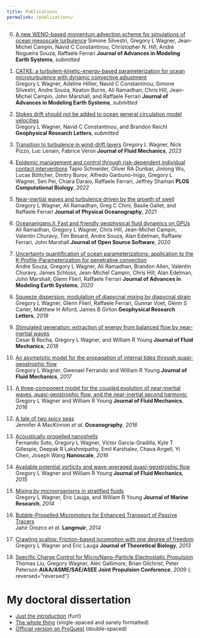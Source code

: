 ```yaml
---
title: Publications
permalink: /publications/
---
```


0. [A new WENO-based momentum advection scheme for simulations of ocean mesoscale turbulence][19]
    Simone Silvestri, Gregory L Wagner, Jean-Michel Campin, Navid C Constantinou, Christopher N. Hill, Andre Nogueira Souza, Raffaele Ferrari
    **Journal of Advances in Modeling Earth Systems**, *submitted*

0.  [CATKE: a turbulent-kinetic-energy-based parameterization for ocean microturbulence with dynamic convective adjustment][18]  
    Gregory L Wagner, Adeline Hillier, Navid C Constantinou, Simone Silvestri, Andre Souza, Keaton Burns, Ali Ramadhan, Chris Hill, Jean-Michel Campin, John Marshall, and Raffaele Ferrari
    **Journal of Advances in Modeling Earth Systems**, *submitted*

0.  [Stokes drift should not be added to ocean general circulation model velocities][17]  
    Gregory L Wagner, Navid C Constantinou, and Brandon Reichl
    **Geophysical Research Letters**, *submitted*

0.  [Transition to turbulence in wind-drift layers][16]
    Gregory L Wagner, Nick Pizzo, Luc Lenain, Fabrice Veron
    **Journal of Fluid Mechanics**, *2023*

0. [Epidemic management and control through risk-dependent individual contact interventions][15]
    Tapio Schneider, Oliver RA Dunbar, Jinlong Wu, Lucas Böttcher, Dmitry Burov, Alfredo Garbuno-Inigo, Gregory L Wagner, Sen Pei, Chiara Daraio, Raffaele Ferrari, Jeffrey Shaman
    **PLOS Computational Biology**, *2022*

0.  [Near-inertial waves and turbulence driven by the growth of swell][14]  
    Gregory L Wagner, Ali Ramadhan, Greg C Chini, Basile Gallet, and Raffaele Ferrari
    **Journal of Physical Oceanography**, *2021*

0.  [Oceananigans.jl: Fast and friendly geophysical fluid dynamics on GPUs][13]  
    Ali Ramadhan, Gregory L Wagner, Chris Hill, Jean-Michel Campin, Valentin Churavy, Tim Besard, Andre Souza, Alan Edelman, Raffaele Ferrari, John Marshall
    **Journal of Open Source Software**, *2020*

0.  [Uncertainty quantification of ocean parameterizations: application to the K-Profile-Parameterization for penetrative convection][12]  
    Andre Souza, Gregory L Wagner, Ali Ramadhan, Brandon Allen, Valentin Churavy, James Schloss, Jean-Michel Campin, Chris Hill,
    Alan Edelman, John Marshall, Glenn Flierl, Raffaele Ferrari
    **Journal of Advances in Modeling Earth Systems**, *2020*

0.  [Squeeze dispersion: modulation of diapycnal mixing by diapycnal strain][11]  
    Gregory L Wagner, Glenn Flierl, Raffaele Ferrari, Gunnar Voet, Glenn S Carter, Matthew H Alford, James B Girton
    **Geophysical Research Letters**, *2019*

0.  [Stimulated generation: extraction of energy from balanced flow by near-inertial waves][10]  
    Cesar B Rocha, Gregory L Wagner, and William R Young
    **Journal of Fluid Mechanics**, *2018*

0.  [An asymptotic model for the propagation of internal tides through quasi-geostrophic flow][9]  
    Gregory L Wagner, Gwenael Ferrando and William R Young
    **Journal of Fluid Mechanics**, *2017*

0.  [A three-component model for the coupled evolution of near-inertial waves, quasi-geostrophic flow, and the near-inertial second harmonic][8]  
    Gregory L Wagner and William R Young
    **Journal of Fluid Mechanics**, *2016*

0.  [A tale of two spicy seas][7]  
    Jennifer A MacKinnon *et al.*
    **Oceanography**, *2016*

0.  [Acoustically propelled nanoshells][6]  
    Fernando Soto, Gregory L Wagner, Victor Garcia-Gradilla, Kyle T Gillespie, Deepak R Lakshmipathy,
    Emil Karshalev, Chava Angell, Yi Chen, Joseph Wang
    **Nanoscale**, *2016*

0.  [Available potential vorticity and wave-averaged quasi-geostrophic flow][5]  
    Gregory L Wagner and William R Young
    **Journal of Fluid Mechanics**, *2015*

0.  [Mixing by microorganisms in stratified fluids][4]  
    Gregory L Wagner, Eric Lauga, and William R Young
    **Journal of Marine Research**, *2014*

0.  [Bubble-Propelled Micromotors for Enhanced Transport of Passive Tracers][3]  
    Jahir Orozco *et al.*
    **Langmuir**, *2014*

0.  [Crawling scallop: Friction-based locomotion with one degree of freedom][2]  
    Gregory L Wagner and Eric Lauga
    **Journal of Theoretical Biology**, *2013*

0.  [Specific Charge Control for Micro/Nano-Particle Electrostatic Propulsion][1]  
    Thomas Liu, Gregory Wagner, Alec Gallimore, Brian Gilchrist, Peter Peterson
    **AIAA/ASME/SAE/ASEE Joint Propulsion Conference**, *2009*
{: reversed="reversed"}


# <a id="dissertation"></a>My doctoral dissertation

* [Just the introduction] (fun!)
* [The whole thing] (single-spaced and sanely formatted)
* [Official version on ProQuest] (double-spaced)

[Just the introduction]: https://glwagner.github.io/assets/pdf/glw-dissertation-intro.pdf 
[The whole thing]: https://glwagner.github.io/assets/pdf/glw-dissertation.pdf 
[Official version on ProQuest]: https://search.proquest.com/openview/ef72173747526fae401cdbdbcfdfc224/1?pq-origsite=gscholar&cbl=18750&diss=y

[19]: https://essopenarchive.org/doi/full/10.22541/essoar.170110657.76489860/v1
[18]: https://glwagner.github.io/assets/pdf/CATKE.pdf
[17]: https://glwagner.github.io/assets/pdf/Stokes-drift-ocean-circulation-Wagner-Constantinou-Reichl.pdf
[16]: https://glwagner.github.io/assets/pdf/transition-to-turbulence-wind-drift-layers.pdf
[15]: https://journals.plos.org/ploscompbiol/article?id=10.1371/journal.pcbi.1010171
[14]: https://glwagner.github.io/assets/pdf/near-inertial-waves-turbulence-growth-swell-preprint.pdf
[13]: https://glwagner.github.io/assets/pdf/oceananigans-joss.pdf
[12]: https://www.essoar.org/doi/abs/10.1002/essoar.10502546.1
[11]: https://glwagner.github.io/assets/pdf/squeeze-dispersion-GRL-2019.pdf
[10]: https://glwagner.github.io/assets/pdf/stimulated-generation-JFM-2018.pdf
[9]: https://glwagner.github.io/assets/pdf/asymptotic-internal-tides-JFM-2017.pdf
[8]: https://glwagner.github.io/assets/pdf/three-component-model-JFM-2016.pdf
[7]: http://tos.org/oceanography/article/a-tale-of-two-spicy-seas
[6]: http://pubs.rsc.org/-/content/articlelanding/2016/nr/c6nr06603h
[5]: https://glwagner.github.io/assets/pdf/available-potential-vorticity-JFM-2015.pdf
[4]: https://glwagner.github.io/assets/pdf/stratified-microorganism-mixing-JMR-2014.pdf
[3]: https://glwagner.github.io/assets/pdf/mixing-bubbles-Langmuir-2014.pdf
[2]: https://glwagner.github.io/assets/pdf/crawling-scallop-JTB-2013.pdf
[1]: https://glwagner.github.io/assets/pdf/electrostatic-propulsion-AIAA-2009.pdf
